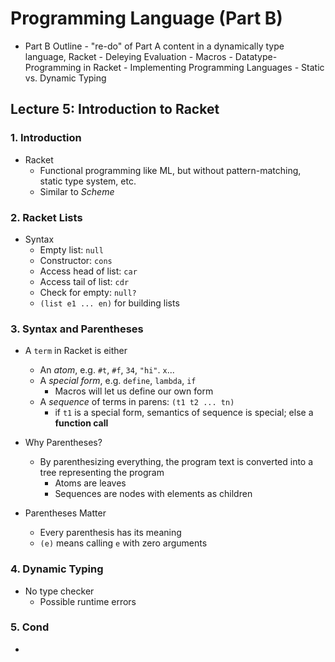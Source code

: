 # Programming Language (Part B)

- Part B Outline
		- "re-do" of Part A content in a dynamically type language, Racket
		- Deleying Evaluation
		- Macros
		- Datatype-Programming in Racket
		- Implementing Programming Languages
		- Static vs. Dynamic Typing

## Lecture 5: Introduction to Racket

### 1. Introduction
- Racket
	- Functional programming like ML, but without pattern-matching, static type system, etc.
	- Similar to *Scheme*

### 2. Racket Lists
- Syntax
	- Empty list: `null`
	- Constructor: `cons`
	- Access head of list: `car`
	- Access tail of list: `cdr`
	- Check for empty: `null?`
	- `(list e1 ... en)` for building lists

### 3. Syntax and Parentheses
- A `term` in Racket is either
	- An *atom*, e.g. `#t`, `#f`, `34`, `"hi"`. `x`...
	- A *special form*, e.g. `define`, `lambda`, `if`
		- Macros will let us define our own form
	- A *sequence* of terms in parens: `(t1 t2 ... tn)`
		- if `t1` is a special form, semantics of sequence is special; else a **function call**

- Why Parentheses?
	- By parenthesizing everything, the program text is converted into a tree representing the program
		- Atoms are leaves
		- Sequences are nodes with elements as children

- Parentheses Matter
	- Every parenthesis has its meaning
	- `(e)` means calling `e` with zero arguments

### 4. Dynamic Typing
- No type checker
	- Possible runtime errors

### 5. Cond
- 
